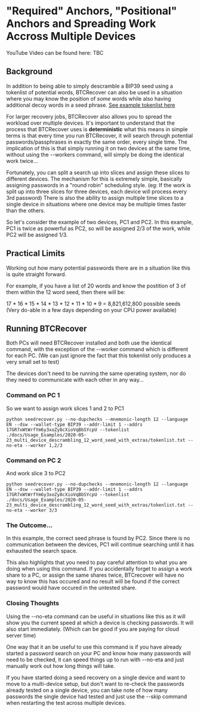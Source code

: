 # "Required" Anchors, "Positional" Anchors and Spreading Work Accross Multiple Devices 
YouTube Video can be found here: TBC

## **Background**

In addition to being able to simply descramble a BIP39 seed using a tokenlist of potential words, BTCRecover can also be used in a situation where you may know the position of _some_ words while also having additional decoy words in a seed phrase. [See example tokenlist here](tokenlist.txt)

For larger recovery jobs, BTCRecover also allows you to spread the workload over multiple devices. It's important to understand that the process that BTCRecover uses is **deterministic** what this means in simple terms is that every time you run BTCRecover, it will search through potential passwords/passphrases in exactly the same order, every single time. The implication of this is that simply running it on two devices at the same time, without using the --workers command, will simply be doing the identical work twice... 

Fortunately, you can split a search up into slices and assign these slices to different devices. The mechanism for this is extremely simple, basically assigning passwords in a "round robin" scheduling style. (eg: If the work is split up into three slices for three devices, each device will process every 3rd password) There is also the ability to assign multiple time slices to a single device in situations where one device may be multiple times faster than the others.

So let's consider the example of two devices, PC1 and PC2. In this example, PC1 is twice as powerful as PC2, so will be assigned 2/3 of the work, while PC2 will be assigned 1/3.

## Practical Limits
Working out how many potential passwords there are in a situation like this is quite straight forward.

For example, if you have a list of 20 words and know the postition of 3 of them within the 12 word seed, then there will be:

17 * 16 * 15 * 14 * 13 * 12 * 11 * 10 * 9 = 8,821,612,800 possible seeds (Very do-able in a few days depending on your CPU power available)

## Running BTCRecover

Both PCs will need BTCRecover installed and both use the identical command, with the exception of the --worker command which is different for each PC. (We can just ignore the fact that this tokenlist only produces a very small set to test) 

The devices don't need to be running the same operating system, nor do they need to communicate with each other in any way...

### Command on PC 1
So we want to assign work slices 1 and 2 to PC1

`python seedrecover.py --no-dupchecks --mnemonic-length 12 --language EN --dsw --wallet-type BIP39 --addr-limit 1 --addrs 17GR7xWtWrfYm6y3xoZy8cXioVqBbSYcpU --tokenlist ./docs/Usage_Examples/2020-05-23_multi_device_descrambling_12_word_seed_with_extras/tokenlist.txt
 --no-eta --worker 1,2/3` 

### Command on PC 2
And work slice 3 to PC2

`python seedrecover.py --no-dupchecks --mnemonic-length 12 --language EN --dsw --wallet-type BIP39 --addr-limit 1 --addrs 17GR7xWtWrfYm6y3xoZy8cXioVqBbSYcpU --tokenlist ./docs/Usage_Examples/2020-05-23_multi_device_descrambling_12_word_seed_with_extras/tokenlist.txt
 --no-eta --worker 3/3`
 
### The Outcome...
 In this example, the correct seed phrase is found by PC2. Since there is no communication between the devices, PC1 will continue searching until it has exhausted the search space.
 
 This also highlights that you need to pay careful attention to what you are doing when using this command. If you accidentally forget to assign a work share to a PC, or assign the same shares twice, BTCrecover will have no way to know this has occured and no result will be found if the correct password would have occured in the untested share.
 
### Closing Thoughts
 Using the --no-eta command can be useful in situations like this as it will show you the current speed at which a device is checking passwords. It will also start immediately. (Which can be good if you are paying for cloud server time)
 
 One way that it an be useful to use this command is if you have already started a password search on your PC and know how many passwords will need to be checked, it can speed things up to run with --no-eta and just manually work out how long things will take.
 
 If you have started doing a seed recovery on a single device and want to move to a multi-device setup, but don't want to re-check the passwords already tested on a single device, you can take note of how many passwords the single device had tested and just use the --skip command when restarting the test across multiple devices.
 
 
  
